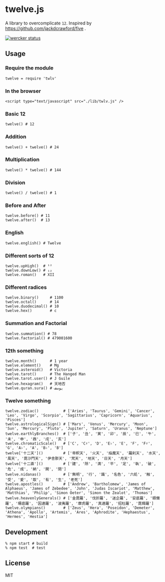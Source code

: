 # twelve.js

A library to overcomplicate `12`. Inspired by https://github.com/jackdcrawford/five .

[![wercker status](https://app.wercker.com/status/d051761cc86240a4a1991ac5e24a50de/s "wercker status")](https://app.wercker.com/project/bykey/d051761cc86240a4a1991ac5e24a50de)

## Usage

### Require the module

```
twelve = require 'twlv'
```

### In the browser

```
<script type="text/javascript" src="./lib/twlv.js" />
```

### Basic 12

```
twelve() # 12
```

### Addition

```
twelve() + twelve() # 24
```

### Multiplication

```
twelve() * twelve() # 144
```

### Division

```
twelve() / twelve() # 1
```

### Before and After

```
twelve.before() # 11
twelve.after()  # 13
```

### English

```
twelve.english() # Twelve
```

### Different sorts of 12

```
twelve.upHigh()  # ¹²
twelve.downLow() # ₁₂
twelve.roman()   # XII
```

### Different radices

```
twelve.binary()     # 1100
twelve.octal()      # 14
twelve.duodecimal() # 10
twelve.hex()        # c
```

### Summation and Factorial

```
twelve.summation() # 78
twelve.factorial() # 479001600
```

### 12th something

```
twelve.month()      # 1 year
twelve.element()    # Mg
twelve.asteroid()   # Victoria
twelve.tarot()      # The Hanged Man
twelve.tarot.user() # J Guile
twelve.hexagram()   # 天地否
twelve.quran.sura() # يوسف
```

### Twelve something

```
twelve.zodiac()           # ['Aries', 'Taurus', 'Gemini', 'Cancer', 'Leo', 'Virgo', 'Scorpio', 'Sagittarius', 'Capricorn', 'Aquarius', 'Pisces']
twelve.astrologicalSign() # ['Mars', 'Venus', 'Mercury', 'Moon', 'Sun', 'Mercury', 'Pluto', 'Jupiter', 'Saturn', 'Uranus', 'Neptune']
twelve.earthlyBranches()  # ['子', '丑', '寅', '卯', '辰', '巳', '午', '未', '申', '酉', '戌', '亥']
twelve.chromaticScale()   # ['C', 'C♯', 'D', 'E♭', 'E', 'F', 'F♯', 'G', 'A♭', 'A', 'B♭', 'B']
twelve['十二天']()         # ['帝釈天', '火天', '焔魔天', '羅刹天', '水天', '風天', '毘沙門天', '伊舎那天', '梵天', '地天', '日天', '月天']
twelve['十二直']()         # ['建', '除', '満', '平', '定', '執', '破', '危', '成', '納', '開', '閉']
twelve.nidanas()          # ['無明', '行', '識', '名色', '六処', '触', '受', '愛', '取', '有', '生', '老死']
twelve.apostles()         # ['Andrew', 'Bartholomew', 'James of Alphaeus', 'James of Zebedee', 'John', 'Judas Iscariot', 'Matthew', 'Matthias', 'Philip', 'Simon Oeter', 'Simon the Zealot', 'Thomas']
twelve.heavenlyGenerals() # ['金毘羅', '伐折羅', '迷企羅', '安底羅', '頞儞羅', '珊底羅', '因達羅', '波夷羅', '摩虎羅', '真達羅', '招杜羅', '毘羯羅']
twelve.olympians()        # ['Zeus', 'Hera', 'Poseidon', 'Demeter', 'Athena', 'Apollo', 'Artemis', 'Ares', 'Aphrodite', 'Hephaestus', 'Hermes', 'Hestia']
```

## Development

```
% npm start # build
% npm test  # test
```

## License

MIT
